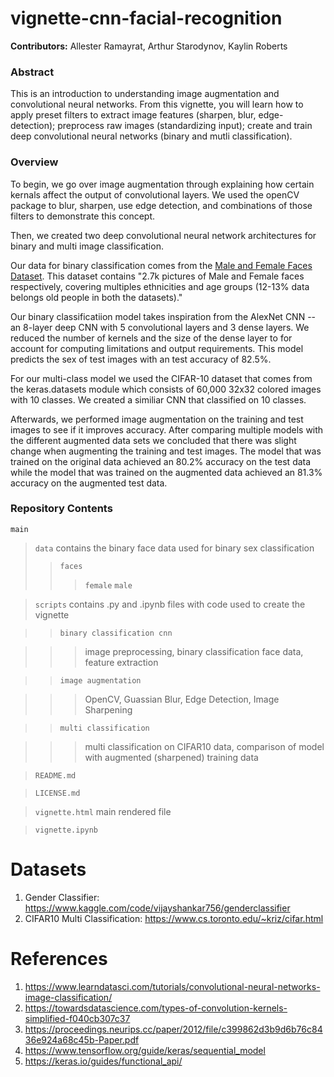 # vignette-cnn-facial-recognition

**Contributors:** Allester Ramayrat, Arthur Starodynov, Kaylin Roberts

### Abstract

This is an introduction to understanding image augmentation and convolutional neural networks. From this vignette, you will learn how to apply preset filters to extract image features (sharpen, blur, edge-detection); preprocess raw images (standardizing input); create and train deep convolutional neural networks (binary and mutli classification).

### Overview

To begin, we go over image augmentation through explaining how certain kernals affect the output of convolutional layers. We used the openCV package to blur, sharpen, use edge detection, and combinations of those filters to demonstrate this concept.

Then, we created two deep convolutional neural network architectures for binary and multi image classification. 

Our data for binary classification comes from the [Male and Female Faces Dataset](https://www.kaggle.com/datasets/ashwingupta3012/male-and-female-faces-dataset). This dataset contains "2.7k pictures of Male and Female faces respectively, covering multiples ethnicities and age groups (12-13% data belongs old people in both the datasets)."

Our binary classificatiion model takes inspiration from the AlexNet CNN -- an 8-layer deep CNN with 5 convolutional layers and 3 dense layers. We reduced the number of kernels and the size of the dense layer to for account for computing limitations and output requirements. This model predicts the sex of test images with an test accuracy of 82.5%.
 
For our multi-class model we used the CIFAR-10 dataset that comes from the keras.datasets module which consists of 60,000 32x32 colored images with 10 classes. We created a similiar CNN that classified on 10 classes. 

Afterwards, we performed image augmentation on the training and test images to see if it improves accuracy. After comparing multiple models with the different augmented data sets we concluded that there was slight  change when augmenting the training and test images. The model that was trained on the original data achieved an 80.2% accuracy on the test data while the model that was trained on the augmented data achieved an 81.3% accuracy on the augmented test data. 

### Repository Contents
`main`
> `data` contains the binary face data used for binary sex classification
>> `faces` 
>>> `female`
>>> `male`

> `scripts` contains .py and .ipynb files with code used to create the vignette

>> `binary classification cnn`

>>> image preprocessing, binary classification face data, feature extraction

>> `image augmentation`

>>> OpenCV, Guassian Blur, Edge Detection, Image Sharpening

>> `multi classification`

>>> multi classification on CIFAR10 data, comparison of model with augmented (sharpened) training data

> `README.md`

> `LICENSE.md`

> `vignette.html` main rendered file

> `vignette.ipynb` 

# Datasets

1. Gender Classifier: https://www.kaggle.com/code/vijayshankar756/genderclassifier
2. CIFAR10 Multi Classification: https://www.cs.toronto.edu/~kriz/cifar.html

# References
1. https://www.learndatasci.com/tutorials/convolutional-neural-networks-image-classification/
2. https://towardsdatascience.com/types-of-convolution-kernels-simplified-f040cb307c37
3. https://proceedings.neurips.cc/paper/2012/file/c399862d3b9d6b76c8436e924a68c45b-Paper.pdf
4. https://www.tensorflow.org/guide/keras/sequential_model
5. https://keras.io/guides/functional_api/
